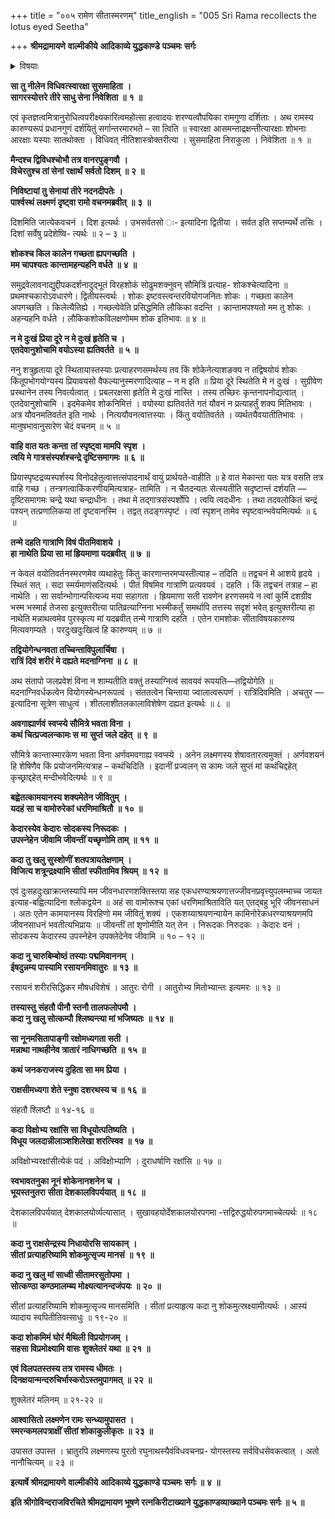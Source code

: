 +++
title = "००५ रामेण सीतास्मरणम्"
title_english = "005 Sri Rama recollects the lotus eyed Seetha"

+++
**श्रीमद्रामायणे** **वाल्मीकीये** **आदिकाव्ये युद्धकाण्डे** **पञ्चमः** **सर्गः**


<details><summary>विषयाः</summary>

समुद्रवेलावलोकनाद्युद्दीपकसमुद्दीपित विरहशोकेनरामेण लक्ष्मणप्रति सीतामुद्दिश्य -सपरिशोचनंबहुधाविलापः ॥ १ ॥ तथा लक्ष्मणसमाश्वासितेनतेन सायंसन्ध्योपासनम् ॥ २ ॥

</details>


**सा तु नीलेन विधिवत्स्वारक्षा सुसमाहिता** **।  
सागरस्योत्तरे तीरे साधु सेना निवेशिता** **॥** **१** **॥**

एवं कृतज्ञत्वमित्रानुरोधित्वपरीक्ष्यकारित्वमहोत्सा हत्वादयः शरण्यत्वौपयिका रामगुणा दर्शिताः । अथ रामस्य कारुण्यरूपं प्रधानगुणं दर्शयितुं सर्गान्तरमारभते – सा त्विति ॥ स्वारक्षा आसमन्ताद्रक्षन्तीत्यारक्षाः शोभनाः आरक्षाः यस्याः सातथोक्ता । विधिवत् नीतिशास्त्रोक्तरीत्या । सुसमाहिता निराकुला । निवेशिता ॥ १ ॥



**मैन्दश्च द्विविधश्चोभौ तत्र वानरपुङ्गवौ** **।  
विचेरतुश्च तां सेनां रक्षार्थं सर्वतो दिशम्** **॥** **२** **॥**

**निविष्टायां तु सेनायां तीरे नदनदीपतेः** **।  
पार्श्वस्थं लक्ष्मणं दृष्ट्वा रामो वचनमब्रवीत्** **॥** **३** **॥**

दिशमिति जात्येकवचनं । दिश इत्यर्थः । उभसर्वतसो ः- इत्यादिना द्वितीया । सर्वत इति सप्तम्यर्थे तसिः । दिशां सर्वेषु प्रदेशेष्वि- त्यर्थः ॥ २ – ३ ॥



**शोकश्च किल कालेन गच्छता ह्यपगच्छति** **।  
मम चापश्यतः कान्तामहन्यहनि वर्धते** **॥** **४** **॥**

समुद्रवेलावनाद्युद्दीपकदर्शनादुद्भूतं विरहशोकं सोढुमशक्नुवन् सौमित्रिं प्रत्याह- शोकश्चेत्यादिना ॥ प्रथमश्चकारोऽवधारणे। द्वितीयस्त्वर्थः । शोकः इष्टवस्त्वन्तरवियोगजनितः शोकः । गच्छता कालेन अपगच्छति । किलेत्यैतिह्ये । गच्छत्येवेति प्रसिद्धमिति लौकिका वदन्ति । कान्तामपश्यतो मम तु शोकः । अहन्यहनि वर्धते । लौकिकशोकविलक्षणोमम शोक इतिभावः ॥ ४ ॥



**न मे दुःखं प्रिया दूरे न मे दुःखं हृतेति च** **।  
एतदेवानुशोचामि वयोऽस्या ह्यतिवर्तते** **॥** **५** **॥**

ननु शत्रुहृताया दूरे स्थितायास्तस्याः प्रत्याहरणसमर्थस्य तव किं शोकेनेत्याशङक्य न तद्विषयोयं शोकः किंतूपभोगयोग्यस्य प्रियावयसो वैफल्यानुस्मरणादित्याह – न म इति ॥ प्रिया दूरे स्थितेति मे न दुःखं । सुग्रीवेण प्रस्थानेन तस्य निवर्त्यत्वात् । प्रबलरक्षसा हृतेति मे दुःखं नास्ति । तस्य तच्छिरः कृन्तनापनोद्यत्वात् । एतदेवानुशोचामि । इदमेकमेव शोकनिमित्तं । वयोस्या ह्यतिवर्तते गतं यौवनं न प्रत्याहर्तुं शक्य मितिभावः । अत्र यौवनमतिवर्तत इति नार्थः । नित्ययौवनत्वात्तस्याः । किंतु वयोतिवर्तते । व्यर्थतयैवयातीतिभावः । मानुषभावानुसारेण चेदं वचनम् ॥ ५ ॥



**वाहि वात यतः कन्ता** **तां स्पृष्ट्वा मामपि** **स्पृश** **।  
त्वयि मे गात्रसंस्पर्शश्चन्द्रे दृष्टिसमागमः** **॥** **६** **॥**

प्रियास्पृष्टद्रव्यस्पर्शस्य विनोदहेतुत्वात्तत्संपादनार्थं वायुं प्रार्थयते-वाहीति ॥ हे वात मेकान्ता यतः यत्र वसति तत्र वाहि गच्छ । तन्त्रगत्वाकिंकरणीयमित्यत्राह- तामिति । न चैतदन्यतः सेत्स्यतीति सदृष्टान्तं दर्शयति — दृष्टिसमागमः चन्द्रे यथा चन्द्राधीनः । तथा मे तद्गात्रसंस्पर्शोपि । त्वयि त्वदधीनः । तथा तदवलोकितं चन्द्रं पश्यन् तत्प्रणालिकया तां दृष्टवानस्मि । तद्वत् तदङ्गस्पृष्टं । त्वां स्पृशन् तामेव स्पृष्टवान्भवेयमित्यर्थः ॥ ६ ॥

**तन्मे दहति गात्राणि विषं पीतमिवाशये** **।  
हा नाथेति प्रिया सा मां ह्रियमाणा यदब्रवीत्** **॥** **७** **॥**

न केवलं वयोतिवर्तनस्मरणमेव व्यथाहेतुः किंतु कारणान्तरमप्यस्तीत्याह – तदिति ॥ तद्वचनं मे आशये हृदये । स्थितं सत् । सदा स्मर्यमाणंसदित्यर्थः । पीतं विषमिव गात्राणि प्रत्यवयवं । दहति । किं तद्वचनं तत्राह – हा नाथेति । सा सर्वान्भोगान्परित्यज्य मया सहागता । ह्रियमाणा सती रावणेन हरणसमये न त्वां कुर्मि दशग्रीव भस्म भस्मार्ह तेजसा इत्युक्तरीत्या पातिव्रत्याग्निना भस्मीकर्तुं समर्थापि तत्तस्य सदृशं भवेत् इत्युक्तरीत्या हा नाथेति मन्नाथत्वमेव पुरस्कृत्य मां यदब्रवीत् तन्मे गात्राणि दहति । एतेन रामशोकः सीताविषयकारुण्य मित्यवगम्यते । परदुःखदुःखित्वं हि कारुण्यम् ॥ ७ ॥



**तद्वियोगेन्धनवता तच्चिन्ताविपुलार्चिषा** **।  
रात्रिं दिवं शरीरं मे दह्यते मदनाग्निना** **॥** **८** **॥**

अथ संतापो जलप्रवेशं विना न शाम्यतीति वक्तुं तस्याग्नित्वं सावयवं रूपयति—तद्वियोगेति ॥ मदनाग्निवर्धकत्वेन वियोगस्येन्धनरूपत्वं । संततत्वेन चिन्ताया ज्वालात्वरूपणं । रात्रिंदिवमिति । अचतुर — इत्यादिना सूत्रेण साधुत्वं । शीतलाशीतलकालाविशेषेण दह्यत इत्यर्थः ॥ ८ ॥



**अवगाह्यार्णवं स्वप्स्ये सौमित्रे भवता विना** **।  
कथं चित्प्रज्वलन्कामः स** **मा** **सुप्तं जले दहेत्** **॥** **९** **॥**

सौमित्रे कान्तास्मारकेण भवता विना अर्णवमवगाह्य स्वप्स्ये । अनेन लक्ष्मणस्य शेषावतारत्वमुक्तं । अर्णवशयनं हि शेषिणैव किं प्रयोजनमित्यत्राह – कथंचिदिति । इदानीं प्रज्वलन् स कामः जले सुप्तं मां कथंचिद्दहेत् कृच्छ्राद्दहेत् मन्दीभवेदित्यर्थः ॥ ९ ॥



**बह्वेतत्कामयानस्य शक्यमेतेन जीवितुम्** **।  
यदहं सा च वामोरुरेकां धरणिमाश्रितौ** **॥** **१०** **॥**

**केदारस्येव केदारः सोदकस्य निरूदकः** **।  
उपस्नेहेन जीवामि जीवन्तीं यच्छृणोमि ताम्** **॥** **११** **॥**

**कदा तु खलु सुस्शोणीं शतपत्रायतेक्षणाम्** **।  
विजित्य शत्रून्द्रक्ष्यामि सीतां स्फीतामिव श्रियम्** **॥** **१२** **॥**

एवं दुःसहदुःखाक्रान्तस्यापि मम जीवनधारणशक्तिस्तया सह एकधरण्याश्रयणात्तज्जीवनप्रवृत्त्युपलम्भाच्च जायत इत्याह-बह्वित्यादिना श्लोकद्वयेन ॥ अहं सा वामोरूश्च एकां धरणिमाश्रिताविति यत् एतद्बहु भूरि जीवनसाधनं । अतः एतेन कामयानस्य विरहिणो मम जीवितुं शक्यं । एकशय्याश्रयणन्यायेन कामिनोरेकधरण्याश्रयणमपि जीवनसाधनं भवतीत्यभिप्रायः ॥ जीवन्तीं तां शृणोमीति यत् तेन । निरूदकः निरुदकः । केदारः वनं । सोदकस्य केदारस्य उपस्नेहेन उपक्लेदेनेव जीवामि ॥ १० – १२ ॥



**कदा नु चारुबिम्बोष्ठं तस्याः पद्ममिवाननम्** **।  
ईषदुन्नम्य पास्यामि रसायनमिवातुरः** **॥** **१३** **॥**

रसायनं शरीरसिद्धिकर मौषधविशेषं । आतुरः रोगी । आतुरोभ्य मितोभ्यान्तः इत्यमरः ॥ १३ ॥



**तस्यास्तु** **संहतौ पीनौ स्तनौ तालफलोपमौ** **।  
कदा नु खलु सोत्कम्पौ** **श्लिष्यन्त्या मां भजिष्यतः** **॥** **१४** **॥**

**सा नूनमसितापाङ्गी रक्षोमध्यगता सती** **।  
मन्नाथा नाथहीनेव त्रातारं नाधिगच्छति** **॥** **१५** **॥**

**कथं जनकराजस्य दुहिता सा मम प्रिया ।**

**राक्षसीमध्यगा शेते स्नुषा दशरथस्य च ॥** **१६** **॥**

संहतौ श्लिष्टौ ॥ १४-१६ ॥

**कदा विक्षोभ्य रक्षांसि सा विधूयोत्पतिष्यति** **।  
विधूय जलदान्नीलाञ्शशिलेखा शरत्स्विव** **॥** **१७** **॥**

अविक्षोभ्यरक्षांसीत्येकं पदं । अविक्षोभ्याणि । दुराधर्षाणि रक्षांसि ॥ १७ ॥



**स्वभावतनुका नूनं शोकेनानशनेन च** **।  
भूयस्तनुतरा** **सीता देशकालविपर्ययात्** **॥** **१८** **॥**

देशकालविपर्ययात् देशकालयोर्व्यत्यासात् । सुखावहयोर्देशकालयोरपगमा -त्तद्विरुद्धयोरुपगमाच्चेत्यर्थः ॥ १८ ॥



**कदा नु राक्षसेन्द्रस्य निधायोरसि सायकान्** **।  
सीतां प्रत्याहरिष्यामि शोकमुत्सृज्य मानसं** **॥** **१९** **॥**

**कदा नु खलु मां साध्वी सीतामरसुतोपमा** **।  
सोत्कण्ठा कण्ठमालम्ब्य मोक्ष्यत्यानन्दजंपयः** **॥** **२०** **॥**

सीतां प्रत्याहरिष्यामि शोकमुत्सृज्य मानसमिति । सीतां प्रत्याहृत्य कदा नु शोकमुत्स्रक्ष्यामीत्यर्थः । आस्यं व्यादाय स्वपितीतिवत्साधुः ॥ १९-२० ॥



**कदा शोकमिमं घोरं मैथिली विप्रयोगजम्** **।  
सहसा विप्रमोक्ष्यामि वासः शुक्लेतरं यथा** **॥** **२१** **॥**

**एवं विलपतस्तस्य तत्र रामस्य धीमतः** **।  
दिनक्षयान्मन्दरुचिर्भास्करोऽस्तमुपागमत्** **॥** **२२** **॥**

शुक्लेतरं मलिनम् ॥ २१-२२ ॥



**आश्वासितो लक्ष्मणेन रामः सन्ध्यामुपासत** **।  
स्मरन्कमलपत्राक्षीं सीतां शोकाकुलीकृतः** **॥** **२३** **॥**

उपासत उपास्त । भ्रातुरपि लक्ष्मणस्य पुरतो रघुनाथस्यैवंविधवचनप्र- योगस्तस्य सर्वविधसेवकत्वात् । अतो नानौचित्यम् ॥ २३ ॥





**इत्यार्षे श्रीमद्रामायणे** **वाल्मीकीये** **आदिकाव्ये युद्धकाण्डे** **पञ्चमः** **सर्गः ॥** **४** **॥**

**इति श्रीगोविन्दराजविरचिते श्रीमद्रामायण भूषणे रत्नकिरीटाख्याने युद्धकाण्डव्याख्याने पञ्चमः सर्गः ॥ ५ ॥**

